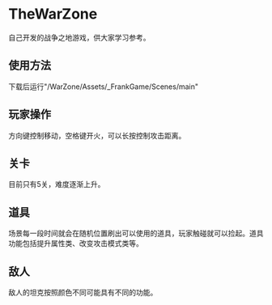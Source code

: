 # TheWarZone
自己开发的战争之地游戏，供大家学习参考。
## 使用方法
下载后运行"/WarZone/Assets/_FrankGame/Scenes/main"
## 玩家操作
方向键控制移动，空格键开火，可以长按控制攻击距离。
## 关卡
目前只有5关，难度逐渐上升。
## 道具
场景每一段时间就会在随机位置刷出可以使用的道具，玩家触碰就可以捡起。道具功能包括提升属性类、改变攻击模式类等。
## 敌人
敌人的坦克按照颜色不同可能具有不同的功能。

